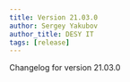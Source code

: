 ```yaml
---
title: Version 21.03.0
author: Sergey Yakubov
author_title: DESY IT
tags: [release]
---
```


Changelog for version 21.03.0
